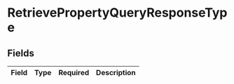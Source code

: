 # RetrievePropertyQueryResponseType


## Fields

| Field       | Type        | Required    | Description |
| ----------- | ----------- | ----------- | ----------- |